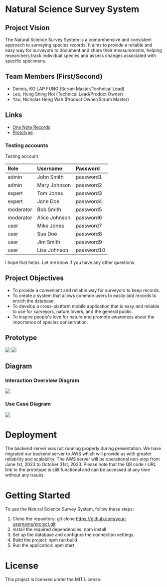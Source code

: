 # Natural Science Survey System
## Project Vision
The Natural Science Survey System is a comprehensive and consistent approach to surveying species records. It aims to provide a reliable and easy way for surveyors to document and share their measurements, helping researchers track individual species and assess changes associated with specific specimens.

## Team Members (First/Second)
- Dennis, KO LAP FUNG (Scrum Master/Technical Lead)
- Leo, Hung Shing Hoi (Technical Lead/Product Owner)
- Yau, Nicholas Heng Wah (Product Owner/Scrum Master)

## Links
- [One Note Records](https://1drv.ms/u/s!AqMV5T1vsEThmxhQdNpn4LVIaw4C?e=5S0KZi)
- [Prototype](https://project-submission-group-5.herokuapp.com/login)

### Testing accounts
Testing account

| Role      | Username     | Password   |
| :-------- | :---------- | :--------- |
| admin     | John Smith  | password1  |
| admin     | Mary Johnson| password2  |
| expert    | Tom Jones   | password3  |
| expert    | Jane Doe    | password4  |
| moderator | Bob Smith   | password5  |
| moderator | Alice Johnson| password6 |
| user      | Mike Jones  | password7  |
| user      | Sue Doe     | password8  |
| user      | Jim Smith   | password9  |
| user      | Lisa Johnson| password10 |

I hope that helps. Let me know if you have any other questions.
## Project Objectives

- To provide a convenient and reliable way for surveyors to keep records.
- To create a system that allows common users to easily add records to enrich the database.
- To develop a cross-platform mobile application that is easy and reliable to use for surveyors, nature lovers, and the general public.
- To inspire people's love for nature and promote awareness about the importance of species conservation.

## Prototype
![](./docs/prototype_1.jpg)
![](./docs/prototype_2.jpg)

## Diagram
### Interaction Overview Diagram
![](./docs/interaction_uml.png)

### Use Case Diagram
![](./docs/usecase.jpg)

# Deployment
The backend server was not running properly during presentation. We have migrated our backend server to AWS which will provide us with greater reliability and scalability. The AWS server will be operational non-stop from June 1st, 2023 to October 31st, 2023. Please note that the QR code / URL link to the prototype is still functional and can be accessed at any time without any issues.


# Getting Started
To use the Natural Science Survey System, follow these steps:

1. Clone the repository: git clone https://github.com/your-username/project.git
2. Install the required dependencies: npm install
3. Set up the database and configure the connection settings.
4. Build the project: npm run build
5. Run the application: npm start

# License
This project is licensed under the MIT License.